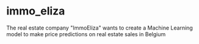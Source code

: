 # immo_eliza
The real estate company "ImmoEliza" wants to create a Machine Learning model to make price predictions on real estate sales in Belgium
